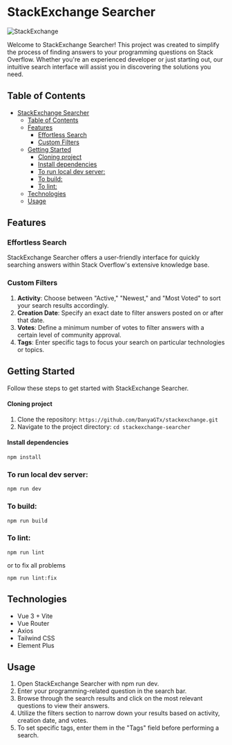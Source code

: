 # StackExchange Searcher

![StackExchange](https://i.imgur.com/rRT9KVb.png)

Welcome to StackExchange Searcher! This project was created to simplify the process of finding answers to your programming questions on Stack Overflow. Whether you're an experienced developer or just starting out, our intuitive search interface will assist you in discovering the solutions you need.

## Table of Contents
- [StackExchange Searcher](#stackexchange-searcher)
  - [Table of Contents](#table-of-contents)
  - [Features](#features)
    - [Effortless Search](#effortless-search)
    - [Custom Filters](#custom-filters)
  - [Getting Started](#getting-started)
      - [Cloning project](#cloning-project)
      - [Install dependencies](#install-dependencies)
    - [To run local dev server:](#to-run-local-dev-server)
    - [To build:](#to-build)
    - [To lint:](#to-lint)
  - [Technologies](#technologies)
  - [Usage](#usage)

## Features

### Effortless Search
StackExchange Searcher offers a user-friendly interface for quickly searching answers within Stack Overflow's extensive knowledge base. 

### Custom Filters
1. **Activity**: Choose between "Active," "Newest," and "Most Voted" to sort your search results accordingly.
2. **Creation Date**: Specify an exact date to filter answers posted on or after that date.
3. **Votes**: Define a minimum number of votes to filter answers with a certain level of community approval.
4. **Tags**: Enter specific tags to focus your search on particular technologies or topics.

## Getting Started
Follow these steps to get started with StackExchange Searcher.

#### Cloning project
1. Clone the repository: `https://github.com/DanyaGTx/stackexchange.git`
2. Navigate to the project directory: `cd stackexchange-searcher`

#### Install dependencies

```
npm install
```

### To run local dev server:

```
npm run dev
```

### To build:

```
npm run build
```

### To lint:

```
npm run lint
```

or to fix all problems

```
npm run lint:fix
```

## Technologies
- Vue 3 + Vite
- Vue Router
- Axios
- Tailwind CSS
- Element Plus

## Usage
1. Open StackExchange Searcher with npm run dev.
2. Enter your programming-related question in the search bar.
3. Browse through the search results and click on the most relevant questions to view their answers.
4. Utilize the filters section to narrow down your results based on activity, creation date, and votes.
5. To set specific tags, enter them in the "Tags" field before performing a search.
